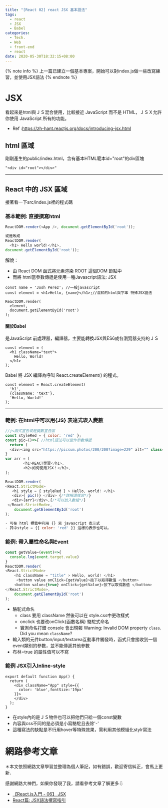 ```yaml
---
title: "[React 02] react JSX 基本語法"
tags:
  - react
  - JSX
  - Babel
categories:
  - Tech.
  - Web
  - front-end
  - react
date: 2020-05-30T18:32:15+08:00
---
```


{% note info %} 上一篇已建立一個基本專案，開始可以對index.js做一些改寫練習，並使用JSX語法 {% endnote %}


<!--more-->

# JSX 
看起來是html與ＪＳ混合使用，比較接近 JavaScript 而不是 HTML，ＪＳＸ允許你使用 JavaScript 所有的功能。
- Ref :https://zh-hant.reactjs.org/docs/introducing-jsx.html

## html 區域
剛剛產生的public/index.html，含有基本HTML範本id="root"的div區塊<br>
```
"<div id="root"></div>"
```
------------


## React 中的 JSX 區域
接著看一下src/index.js裡的程式碼

### 基本範例: 直接撰寫html
```javascript
ReactDOM.render(<App />, document.getElementById('root'));

或是改成
ReactDOM.render(
  <h1> Hello world!</h1>,
document.getElementById('root'));
```
解說：
- 由 React DOM 函式將元素渲染 ROOT 這個DOM 節點中
- 而將 html當參數傳遞是使用一種Javascript語法: JSX
```
const name = 'Josh Perez'; //一般javascript
const element = <h1>Hello, {name}</h1>;//混和的html與字串 特殊JSX語法

ReactDOM.render(
  element,
  document.getElementById('root')
);

```

#### 關於Babel
 是JavaScript 前處理器，編譯器，主要能轉換JSX與ES6成各瀏覽器支持的ＪＳ
```
const element = (
  <h1 className="text">
    Hello, World!
  </h1>
);
```
Babel 將 JSX 編譯為呼叫 React.createElement() 的程式。
```
const element = React.createElement(
  'h1',
  {className: 'text'},
  'Hello, World!'
);
```
------------
### 範例: 在html中可以用{JS} 表達式崁入變數

```javascript
//js函式宣告或是變數宣告區
const styleRed = { color: 'red' };
const pic=()=>{ //html語法可以當作參數傳遞
  return (
  <div><img src="https://picsum.photos/200/200?image=229" alt="" class="circle-profile"/></div>);
}
var arr = [
        <h1>REACT學習</h1>,
        <h2>如何使用JSX！</h2>,
];

ReactDOM.render(
<React.StrictMode>
   <h1 style = { styleRed } > Hello, world! </h1>
   <div>{ pic()} </div> {/*註解這樣寫*/}
   <div>{arr}</div>,{/*可以放入數組*/}
 </React.StrictMode>,
    document.getElementById('root')
);

- 可在 html 標籤中利用 {} 寫 javascript 表示式
- 其中style = {{ color: 'red' }} 這樣的表示也可以。
```


### 範例: 帶入屬性命名與Event
```javascript
const getValue=(event)=>{
  console.log(event.target.value)
}
ReactDOM.render(
<React.StrictMode>
    <h1 className = "title" > Hello, world! </h1>
	 <button value onClick={getValue}>按下以取得數值 </button>
    <button value={true} onClick={getValue}>按下以取得數值 </button>
</React.StrictMode>,
    document.getElementById('root')
);
```
- 駱駝式命名
	- class 要用 className 然後可以在 style.css中更改樣式
	- onclick 也要改onClick{函數名稱} 駱駝式命名
	- 實測命名打錯 console 會出現報 Warning: Invalid DOM property `class`. Did you mean `className`?
- 輸入類的元件button/input/textarea互動事件觸發時，函式只會接收到一個event類別的參數，並不能傳遞其他參數
- 布林=true 的屬性值可以不寫

### 範例 JSX引入Inline-style
```
export default function App() {
  return (
    <div className="App" style={{
      color: 'blue',fontSize:'19px'
    }}>
    </div>
  );
}

```
- 在style內的是ＪＳ物件也可以把他們只給一個const變數
- 內容與css不同的是必須是小寫駱駝且去除'-'
- 這種寫法的缺點是不行用hover等特殊效果，需利用其他模組化stylr寫法





# 網路參考文章
<div>＊本文依照網路文章學習並整理為個人筆記，如有錯誤，歡迎寄信糾正，會馬上更新．<p>
感謝網路大神們，如果你發現了我，請看參考文章了解更多⇩</div>

- [【React.js入門 - 06】 JSX](https://ithelp.ithome.com.tw/articles/10216468)
- [React篇: JSX語法撰寫指引](https://eyesofkids.gitbooks.io/react-basic-zh-tw/content/day18_deeper_jsx/ "React篇: JSX語法撰寫指引")